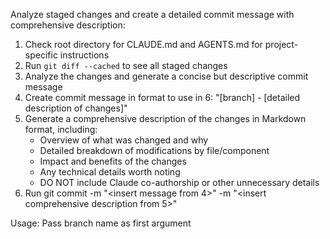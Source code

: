 Analyze staged changes and create a detailed commit message with comprehensive description:

1. Check root directory for CLAUDE.md and AGENTS.md for project-specific instructions
2. Run `git diff --cached` to see all staged changes
3. Analyze the changes and generate a concise but descriptive commit message
4. Create commit message in format to use in 6: "[branch] - [detailed description of changes]"
5. Generate a comprehensive description of the changes in Markdown format, including:
   - Overview of what was changed and why
   - Detailed breakdown of modifications by file/component
   - Impact and benefits of the changes
   - Any technical details worth noting
   - DO NOT include Claude co-authorship or other unnecessary details
6. Run git commit -m "<insert message from 4>" -m "<insert comprehensive description from 5>"

Usage: Pass branch name as first argument